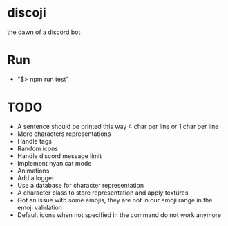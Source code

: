 # discoji
the dawn of a discord bot

# Run
* "$> npm run test"

# TODO
* A sentence should be printed this way 4 char per line or 1 char per line
* More characters representations
* Handle tags
* Random icons
* Handle discord message limit
* Implement nyan cat mode
* Animations
* Add a logger
* Use a database for character representation
* A character class to store representation and apply textures
* Got an issue with some emojis, they are not in our emoji range in the emoji validation
* Default icons when not specified in the command do not work anymore
